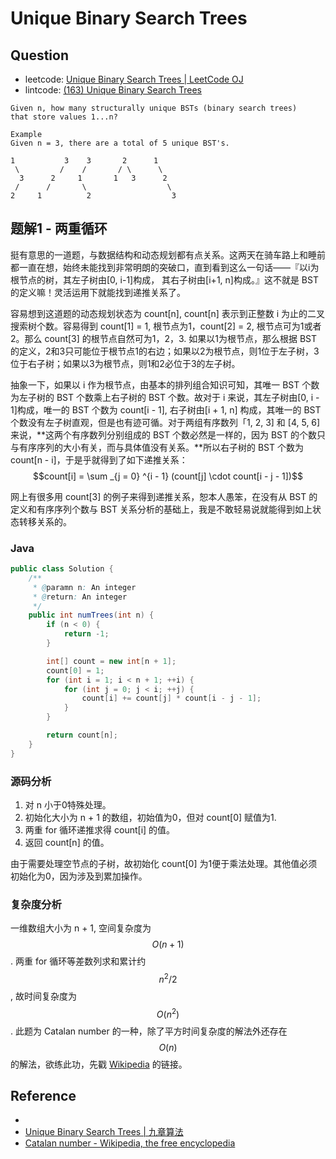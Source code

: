 # Unique Binary Search Trees

## Question

- leetcode: [Unique Binary Search Trees | LeetCode OJ](https://leetcode.com/problems/unique-binary-search-trees/)
- lintcode: [(163) Unique Binary Search Trees](http://www.lintcode.com/en/problem/unique-binary-search-trees/)

```
Given n, how many structurally unique BSTs (binary search trees)
that store values 1...n?

Example
Given n = 3, there are a total of 5 unique BST's.

1           3    3       2      1
 \         /    /       / \      \
  3      2     1       1   3      2
 /      /       \                  \
2     1          2                  3
```

## 题解1 - 两重循环

挺有意思的一道题，与数据结构和动态规划都有点关系。这两天在骑车路上和睡前都一直在想，始终未能找到非常明朗的突破口，直到看到这么一句话——『以i为根节点的树，其左子树由[0, i-1]构成， 其右子树由[i+1, n]构成。』这不就是 BST 的定义嘛！灵活运用下就能找到递推关系了。

容易想到这道题的动态规划状态为 count[n], count[n] 表示到正整数 i 为止的二叉搜索树个数。容易得到 count[1] = 1, 根节点为1，count[2] = 2, 根节点可为1或者2。那么 count[3] 的根节点自然可为1，2，3. 如果以1为根节点，那么根据 BST 的定义，2和3只可能位于根节点1的右边；如果以2为根节点，则1位于左子树，3位于右子树；如果以3为根节点，则1和2必位于3的左子树。

抽象一下，如果以 i 作为根节点，由基本的排列组合知识可知，其唯一 BST 个数为左子树的 BST 个数乘上右子树的 BST 个数。故对于 i 来说，其左子树由[0, i - 1]构成，唯一的 BST 个数为 count[i - 1], 右子树由[i + 1, n] 构成，其唯一的 BST 个数没有左子树直观，但是也有迹可循。对于两组有序数列「1, 2, 3] 和 [4, 5, 6]来说，**这两个有序数列分别组成的 BST 个数必然是一样的，因为 BST 的个数只与有序序列的大小有关，而与具体值没有关系。**所以右子树的 BST 个数为 count[n - i]，于是乎就得到了如下递推关系：
$$count[i] = \sum _{j = 0} ^{i - 1} (count[j] \cdot count[i - j - 1])$$

网上有很多用 count[3] 的例子来得到递推关系，恕本人愚笨，在没有从 BST 的定义和有序序列个数与 BST 关系分析的基础上，我是不敢轻易说就能得到如上状态转移关系的。

### Java

```java
public class Solution {
    /**
     * @paramn n: An integer
     * @return: An integer
     */
    public int numTrees(int n) {
        if (n < 0) {
            return -1;
        }

        int[] count = new int[n + 1];
        count[0] = 1;
        for (int i = 1; i < n + 1; ++i) {
            for (int j = 0; j < i; ++j) {
                count[i] += count[j] * count[i - j - 1];
            }
        }

        return count[n];
    }
}
```

### 源码分析

1. 对 n 小于0特殊处理。
2. 初始化大小为 n + 1 的数组，初始值为0，但对 count[0] 赋值为1.
3. 两重 for 循环递推求得 count[i] 的值。
4. 返回 count[n] 的值。

由于需要处理空节点的子树，故初始化 count[0] 为1便于乘法处理。其他值必须初始化为0，因为涉及到累加操作。

### 复杂度分析

一维数组大小为 n + 1, 空间复杂度为 $$O(n + 1)$$. 两重 for 循环等差数列求和累计约 $$n^2 / 2$$, 故时间复杂度为 $$O(n^2)$$. 此题为 Catalan number 的一种，除了平方时间复杂度的解法外还存在 $$O(n)$$ 的解法，欲练此功，先戳 [Wikipedia](http://en.wikipedia.org/wiki/Catalan_number) 的链接。

## Reference

- [^fisherlei]: [水中的鱼: [LeetCode] Unique Binary Search Trees, Solution](http://fisherlei.blogspot.com/2013/03/leetcode-unique-binary-search-trees.html)
- [Unique Binary Search Trees | 九章算法](http://www.jiuzhang.com/solutions/unique-binary-search-trees/)
- [Catalan number - Wikipedia, the free encyclopedia](http://en.wikipedia.org/wiki/Catalan_number)
